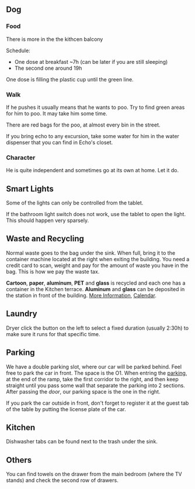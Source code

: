 ## Dog

### Food

There is more in the the kithcen balcony

Schedule:

-   One dose at breakfast ~7h (can be later if you are still sleeping)
-   The second one around 19h

One dose is filling the plastic cup until the green line.

### Walk

If he pushes it usually means that he wants to poo. Try to find green areas for him to poo. It may take him some time.

There are red bags for the poo, at almost every bin in the street.

If you bring echo to any excursion, take some water for him in the water dispenser that you can find in Echo's closet.

### Character

He is quite independent and sometimes go at its own at home. Let it do.

## Smart Lights

Some of the lights can only be controlled from the tablet.

If the bathroom light switch does not work, use the tablet to open the light. This should happen very sparsely.

## Waste and Recycling

Normal waste goes to the bag under the sink. When full, bring it to the container machine located at the right when exiting the building. You need a credit card to scan, weight and pay for the amount of waste you have in the bag. This is how we pay the waste tax.

**Cartoon**, **paper**, **aluminum**, **PET** and **glass** is recycled and each one has a container in the Kitchen terrace. **Aluminum** and **glass** can be deposited in the station in front of the building. [More Information](https://www.opfikon.ch/_docn/2525839/Bedienungsanleitung_Presscontainer.pdf), [Calendar](https://www.opfikon.ch/_docn/3421552/Entsorgungskalender_2022.pdf).

## Laundry

Dryer click the button on the left to select a fixed duration (usually 2:30h) to make sure it runs for that specific time.

## Parking

We have a double parking slot, where our car will be parked behind. Feel free to park the car in front. The space is the O1. When entring the [parking](https://goo.gl/maps/C9ezhgMku9KVoLg37), at the end of the ramp, take the first corridor to the right, and then keep straight until you pass some wall that separate the parking into 2 sections. After passing the _door_, our parking space is the one in the right.

If you park the car outside in front, don't forget to register it at the guest tab of the table by putting the license plate of the car.

## Kitchen

Dishwasher tabs can be found next to the trash under the sink.

## Others

You can find towels on the drawer from the main bedroom (where the TV stands) and check the second row of drawers.
